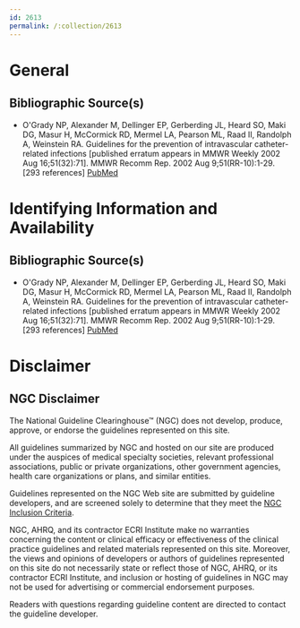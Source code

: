 ```yaml
---
id: 2613
permalink: /:collection/2613
---
```


# General

## Bibliographic Source(s)

- O'Grady NP, Alexander M, Dellinger EP, Gerberding JL, Heard SO, Maki DG, Masur H, McCormick RD, Mermel LA, Pearson ML, Raad II, Randolph A, Weinstein RA. Guidelines for the prevention of intravascular catheter-related infections [published erratum appears in MMWR Weekly 2002 Aug 16;51(32):71]. MMWR Recomm Rep. 2002 Aug 9;51(RR-10):1-29. [293 references] [ PubMed ](http://www.ncbi.nlm.nih.gov/entrez/query.fcgi?cmd=Retrieve&db=pubmed&dopt=Abstract&list_uids=12233868)

# Identifying Information and Availability

## Bibliographic Source(s)

- O'Grady NP, Alexander M, Dellinger EP, Gerberding JL, Heard SO, Maki DG, Masur H, McCormick RD, Mermel LA, Pearson ML, Raad II, Randolph A, Weinstein RA. Guidelines for the prevention of intravascular catheter-related infections [published erratum appears in MMWR Weekly 2002 Aug 16;51(32):71]. MMWR Recomm Rep. 2002 Aug 9;51(RR-10):1-29. [293 references] [ PubMed ](http://www.ncbi.nlm.nih.gov/entrez/query.fcgi?cmd=Retrieve&db=pubmed&dopt=Abstract&list_uids=12233868)

# Disclaimer

## NGC Disclaimer

The National Guideline Clearinghouse™ (NGC) does not develop, produce, approve, or endorse the guidelines represented on this site.

All guidelines summarized by NGC and hosted on our site are produced under the auspices of medical specialty societies, relevant professional associations, public or private organizations, other government agencies, health care organizations or plans, and similar entities.

Guidelines represented on the NGC Web site are submitted by guideline developers, and are screened solely to determine that they meet the [NGC Inclusion Criteria](/help-and-about/summaries/inclusion-criteria).

NGC, AHRQ, and its contractor ECRI Institute make no warranties concerning the content or clinical efficacy or effectiveness of the clinical practice guidelines and related materials represented on this site. Moreover, the views and opinions of developers or authors of guidelines represented on this site do not necessarily state or reflect those of NGC, AHRQ, or its contractor ECRI Institute, and inclusion or hosting of guidelines in NGC may not be used for advertising or commercial endorsement purposes.

Readers with questions regarding guideline content are directed to contact the guideline developer.

